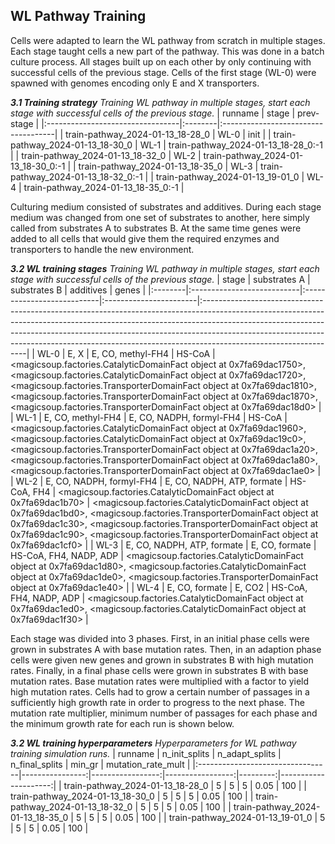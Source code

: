 ## WL Pathway Training

Cells were adapted to learn the WL pathway from scratch in multiple stages.
Each stage taught cells a new part of the pathway.
This was done in a batch culture process.
All stages built up on each other by only continuing with successful cells of the previous stage.
Cells of the first stage (WL-0) were spawned with genomes encoding only E and X transporters.

_**3.1 Training strategy** Training WL pathway in multiple stages, start each stage with successful cells of the previous stage._
| runname                          | stage   | prev-stage                          |
|:---------------------------------|:--------|:------------------------------------|
| train-pathway_2024-01-13_18-28_0 | WL-0    | init                                |
| train-pathway_2024-01-13_18-30_0 | WL-1    | train-pathway_2024-01-13_18-28_0:-1 |
| train-pathway_2024-01-13_18-32_0 | WL-2    | train-pathway_2024-01-13_18-30_0:-1 |
| train-pathway_2024-01-13_18-35_0 | WL-3    | train-pathway_2024-01-13_18-32_0:-1 |
| train-pathway_2024-01-13_19-01_0 | WL-4    | train-pathway_2024-01-13_18-35_0:-1 |

Culturing medium consisted of substrates and additives.
During each stage medium was changed from one set of substrates to another,
here simply called from substrates A to substrates B.
At the same time genes were added to all cells that would give them the required
enzymes and transporters to handle the new environment.

_**3.2 WL training stages** Training WL pathway in multiple stages, start each stage with successful cells of the previous stage._
| stage   | substrates A               | substrates B               | additives              | genes                                                                                                                                                                                                                                                                                                                                                     |
|:--------|:---------------------------|:---------------------------|:-----------------------|:----------------------------------------------------------------------------------------------------------------------------------------------------------------------------------------------------------------------------------------------------------------------------------------------------------------------------------------------------------|
| WL-0    | E, X                       | E, CO, methyl-FH4          | HS-CoA                 | <magicsoup.factories.CatalyticDomainFact object at 0x7fa69dac1750>, <magicsoup.factories.CatalyticDomainFact object at 0x7fa69dac1720>, <magicsoup.factories.TransporterDomainFact object at 0x7fa69dac1810>, <magicsoup.factories.TransporterDomainFact object at 0x7fa69dac1870>, <magicsoup.factories.TransporterDomainFact object at 0x7fa69dac18d0>  |
| WL-1    | E, CO, methyl-FH4          | E, CO, NADPH, formyl-FH4   | HS-CoA                 | <magicsoup.factories.CatalyticDomainFact object at 0x7fa69dac1960>, <magicsoup.factories.CatalyticDomainFact object at 0x7fa69dac19c0>, <magicsoup.factories.TransporterDomainFact object at 0x7fa69dac1a20>, <magicsoup.factories.TransporterDomainFact object at 0x7fa69dac1a80>, <magicsoup.factories.TransporterDomainFact object at 0x7fa69dac1ae0>  |
| WL-2    | E, CO, NADPH, formyl-FH4   | E, CO, NADPH, ATP, formate | HS-CoA, FH4            | <magicsoup.factories.CatalyticDomainFact object at 0x7fa69dac1b70> | <magicsoup.factories.CatalyticDomainFact object at 0x7fa69dac1bd0>, <magicsoup.factories.TransporterDomainFact object at 0x7fa69dac1c30>, <magicsoup.factories.TransporterDomainFact object at 0x7fa69dac1c90>, <magicsoup.factories.TransporterDomainFact object at 0x7fa69dac1cf0> |
| WL-3    | E, CO, NADPH, ATP, formate | E, CO, formate             | HS-CoA, FH4, NADP, ADP | <magicsoup.factories.CatalyticDomainFact object at 0x7fa69dac1d80>, <magicsoup.factories.CatalyticDomainFact object at 0x7fa69dac1de0>, <magicsoup.factories.TransporterDomainFact object at 0x7fa69dac1e40>                                                                                                                                              |
| WL-4    | E, CO, formate             | E, CO2                     | HS-CoA, FH4, NADP, ADP | <magicsoup.factories.CatalyticDomainFact object at 0x7fa69dac1ed0>, <magicsoup.factories.CatalyticDomainFact object at 0x7fa69dac1f30>                                                                                                                                                                                                                    |

Each stage was divided into 3 phases.
First, in an initial phase cells were grown in substrates A with base mutation rates.
Then, in an adaption phase cells were given new genes and grown in substrates B with high mutation rates.
Finally, in a final phase cells were grown in substrates B with base mutation rates.
Base mutation rates were multiplied with a factor to yield high mutation rates.
Cells had to grow a certain number of passages in a sufficiently high growth rate in order to progress to the next phase.
The mutation rate multiplier, minimum number of passages for each phase and the minimum growth rate for each run is shown below.

_**3.2 WL training hyperparameters** Hyperparameters for WL pathway training simulation runs._
| runname                          |   n_init_splits |   n_adapt_splits |   n_final_splits |   min_gr |   mutation_rate_mult |
|:---------------------------------|----------------:|-----------------:|-----------------:|---------:|---------------------:|
| train-pathway_2024-01-13_18-28_0 |               5 |                5 |                5 |     0.05 |                  100 |
| train-pathway_2024-01-13_18-30_0 |               5 |                5 |                5 |     0.05 |                  100 |
| train-pathway_2024-01-13_18-32_0 |               5 |                5 |                5 |     0.05 |                  100 |
| train-pathway_2024-01-13_18-35_0 |               5 |                5 |                5 |     0.05 |                  100 |
| train-pathway_2024-01-13_19-01_0 |               5 |                5 |                5 |     0.05 |                  100 |
